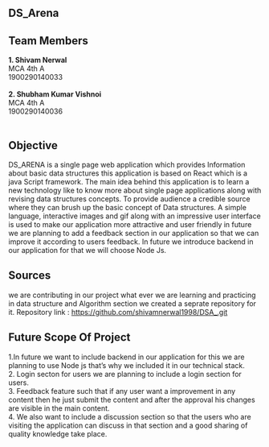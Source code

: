   ##  DS_Arena
## Team Members 
<b>1. Shivam Nerwal </b></br>
  MCA 4th A</br>
 1900290140033</br>
 </br>
<b>2. Shubham Kumar Vishnoi </b></br>
  MCA 4th A</br>
 1900290140036 </br> 
 </br>
 ## Objective
 DS_ARENA is a single page web application which provides Information about basic 
data structures this application is based on React which is a java Script framework.
The main idea behind this application is to learn a new technology like to know more 
about single page applications along with revising data structures concepts.
To provide audience a credible source where they can brush up the basic concept of 
Data structures. A simple language, interactive images and gif along with an impressive 
user interface is used to make our application more attractive and user friendly in future 
we are planning to add a feedback section in our application so that we can improve it 
according to users feedback. In future we introduce backend in our application for that 
we will choose Node Js.
## Sources 
we are contributing in our project what ever we are learning and practicing in data structure and Algorithm section 
we created a seprate repository for it.
Repository link : https://github.com/shivamnerwal1998/DSA_.git
## Future Scope Of Project
 
 1.In future we want to include backend in our application for this we are planning to use 
Node js that’s why we included it in our technical stack.</br>
2. Login secton for users we are planning to include a login section for users.</br> 
3. Feedback feature such that if any user want a improvement in any content then he just 
submit the content and after the approval his changes are visible in the main content.</br> 
4. We also want to include a discussion section so that the users who are visiting the application can discuss in that section and a good sharing of quality knowledge take place.</br>

